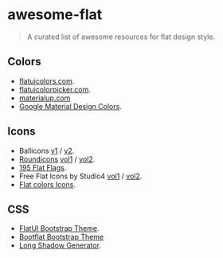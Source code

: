 # awesome-flat

> A curated list of awesome resources for flat design style.

## Colors

* [flatuicolors.com](http://flatuicolors.com).
* [flatuicolorpicker.com](http://www.flatuicolorpicker.com).
* [materialup.com](http://www.materialup.com/tools/colors)
* [Google Material Design Colors](http://www.google.com/design/spec/style/color.html).

## Icons

* Ballicons [v1](http://ballicons.net/) / [v2](http://pixelbuddha.net/ballicons2/).
* [Roundicons](http://roundicons.com/) [vol1](http://www.smashingmagazine.com/2014/01/24/roundicons-set-60-icons-png-ai-source/) / [vol2](http://www.smashingmagazine.com/2014/04/01/freebie-flat-icon-set-60-icons-png-svg-eps-psd-ai/).
* [195 Flat Flags](https://dribbble.com/shots/1211759-Free-195-Flat-Flags).
* Free Flat Icons by Studio4 [vol1](https://dribbble.com/shots/1201666-Free-Flat-Icons) / [vol2](https://dribbble.com/shots/1380706-Free-Flat-Icons-2).
* [Flat colors Icons](http://icons8.com/c/flat-color-icons).

## CSS

* [FlatUI Bootstrap Theme](https://designmodo.github.io/Flat-UI/).
* [Bootflat Bootstrap Theme](https://bootflat.github.io/)
* [Long Shadow Generator](http://sandbox.juan-i.com/longshadows/).
